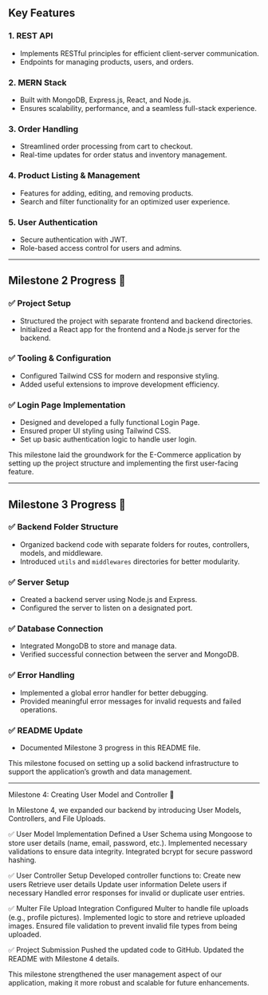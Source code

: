 

## Key Features

### 1. REST API
- Implements RESTful principles for efficient client-server communication.
- Endpoints for managing products, users, and orders.

### 2. MERN Stack
- Built with MongoDB, Express.js, React, and Node.js.
- Ensures scalability, performance, and a seamless full-stack experience.

### 3. Order Handling
- Streamlined order processing from cart to checkout.
- Real-time updates for order status and inventory management.

### 4. Product Listing & Management
- Features for adding, editing, and removing products.
- Search and filter functionality for an optimized user experience.

### 5. User Authentication
- Secure authentication with JWT.
- Role-based access control for users and admins.

---

## Milestone 2 Progress 🚀

### ✅ Project Setup
- Structured the project with separate frontend and backend directories.
- Initialized a React app for the frontend and a Node.js server for the backend.

### ✅ Tooling & Configuration
- Configured Tailwind CSS for modern and responsive styling.
- Added useful extensions to improve development efficiency.

### ✅ Login Page Implementation
- Designed and developed a fully functional Login Page.
- Ensured proper UI styling using Tailwind CSS.
- Set up basic authentication logic to handle user login.

This milestone laid the groundwork for the E-Commerce application by setting up the project structure and implementing the first user-facing feature.

---

## Milestone 3 Progress 🚀

### ✅ Backend Folder Structure
- Organized backend code with separate folders for routes, controllers, models, and middleware.
- Introduced `utils` and `middlewares` directories for better modularity.

### ✅ Server Setup
- Created a backend server using Node.js and Express.
- Configured the server to listen on a designated port.

### ✅ Database Connection
- Integrated MongoDB to store and manage data.
- Verified successful connection between the server and MongoDB.

### ✅ Error Handling
- Implemented a global error handler for better debugging.
- Provided meaningful error messages for invalid requests and failed operations.

### ✅ README Update
- Documented Milestone 3 progress in this README file.

This milestone focused on setting up a solid backend infrastructure to support the application’s growth and data management.

---

Milestone 4: Creating User Model and Controller 🚀

In Milestone 4, we expanded our backend by introducing User Models, Controllers, and File Uploads.

✅ User Model Implementation
Defined a User Schema using Mongoose to store user details (name, email, password, etc.).
Implemented necessary validations to ensure data integrity.
Integrated bcrypt for secure password hashing. 

✅ User Controller Setup
Developed controller functions to:
Create new users
Retrieve user details
Update user information
Delete users if necessary
Handled error responses for invalid or duplicate user entries.

✅ Multer File Upload Integration
Configured Multer to handle file uploads (e.g., profile pictures).
Implemented logic to store and retrieve uploaded images.
Ensured file validation to prevent invalid file types from being uploaded.

✅ Project Submission
Pushed the updated code to GitHub.
Updated the README with Milestone 4 details.

This milestone strengthened the user management aspect of our application, making it more robust and scalable for future enhancements.


